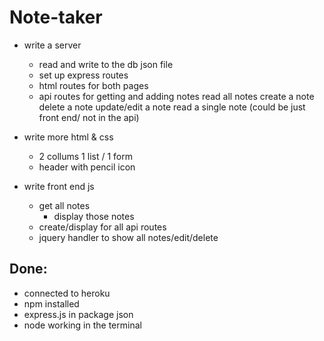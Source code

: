 # Note-taker

- write a server
    - read and write to the db json file
    - set up express routes
    - html routes for both pages
    - api routes for getting and adding notes
        read all notes
        create a note
        delete a note
        update/edit a note
        read a single note (could be just front end/ not in the api)
    

- write more html & css
    - 2 collums 1 list / 1 form
    - header with pencil icon

- write front end js
    - get all notes
        - display those notes
    - create/display for all api routes
    - jquery handler to show all notes/edit/delete


## Done:
+ connected to heroku
+ npm installed
+ express.js in package json
+ node working in the terminal